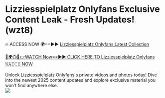 # Lizziesspielplatz Onlyfans Exclusive Content Leak - Fresh Updates! (wzt8)

🔥 ACCESS NOW 🌍==►► <a href="https://tinyurl.com/kvy9nzfs" rel="nofollow">Lizziesspielplatz Onlyfans Latest Collection</a>
<br><br>
[🔴🌍📺📱👉WA𝚃CH Now==►► CLICK HERE TO Lizziesspielplatz Onlyfans 𝚆𝙰𝚃𝙲𝙷 NOW](https://tinyurl.com/kvy9nzfs)
<br><br>
Unlock Lizziesspielplatz Onlyfans's private videos and photos today! Dive into the newest 2025 content updates and explore exclusive material you won’t find anywhere else.
<br>
<a href="https://tinyurl.com/kvy9nzfs" rel="nofollow" data-target="animated-image.originalLink"><img src="https://camo.githubusercontent.com/8a4f000d20f83aca3bf7ec5f350d767afa0574a8a352519fd8cfa583a6f93a33/68747470733a2f2f692e696d6775722e636f6d2f644a486b345a712e676966" data-canonical-src="https://i.imgur.com/dJHk4Zq.gif" style="max-width: 100%; display: inline-block;" data-target="animated-image.originalImage"></a>
<br>
